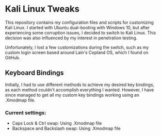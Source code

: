 # Kali Linux Tweaks

This repository contains my configuration files and scripts for customizing Kali Linux. I started with Ubuntu dual-booting with Windows 10, but after experiencing some corruption issues, I decided to switch to Kali Linux. This decision was also influenced by my interest in penetration testing.

Unfortunately, I lost a few customizations during the switch, such as my custom login screen based around Lain's Copland OS, which I found on GitHub.

## Keyboard Bindings

Initially, I had to use different methods to achieve my desired key bindings, as each method couldn't accomplish everything I wanted. However, I have since managed to get all my custom key bindings working using an .Xmodmap file.

### Current settings:

- Caps Lock & Ctrl swap: Using .Xmodmap file
- Backspace and Backslash swap: Using .Xmodmap file
